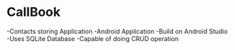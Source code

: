 # CallBook
-Contacts storing Application
-Android Application
-Build on Android Studio
-Uses SQLite Database
-Capable of doing CRUD operation
